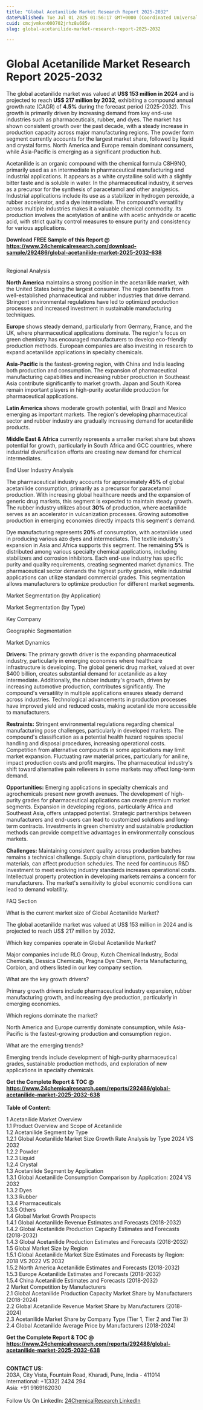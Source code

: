 ```yaml
---
title: "Global Acetanilide Market Research Report 2025-2032"
datePublished: Tue Jul 01 2025 01:56:17 GMT+0000 (Coordinated Universal Time)
cuid: cmcjvmkxn000702jrhz8u685v
slug: global-acetanilide-market-research-report-2025-2032

---
```


# Global Acetanilide Market Research Report 2025-2032

<p>The global acetanilide market was valued at <strong>US$ 153 million in 2024</strong> and is projected to reach <strong>US$ 217 million by 2032</strong>, exhibiting a compound annual growth rate (CAGR) of <strong>4.5%</strong> during the forecast period (2025-2032). This growth is primarily driven by increasing demand from key end-use industries such as pharmaceuticals, rubber, and dyes. The market has shown consistent growth over the past decade, with a steady increase in production capacity across major manufacturing regions. The powder form segment currently accounts for the largest market share, followed by liquid and crystal forms. North America and Europe remain dominant consumers, while Asia-Pacific is emerging as a significant production hub.</p><p>
</p><p>Acetanilide is an organic compound with the chemical formula C8H9NO, primarily used as an intermediate in pharmaceutical manufacturing and industrial applications. It appears as a white crystalline solid with a slightly bitter taste and is soluble in water. In the pharmaceutical industry, it serves as a precursor for the synthesis of paracetamol and other analgesics. Industrial applications include its use as a stabilizer in hydrogen peroxide, a rubber accelerator, and a dye intermediate. The compound's versatility across multiple industries makes it a valuable chemical commodity. Its production involves the acetylation of aniline with acetic anhydride or acetic acid, with strict quality control measures to ensure purity and consistency for various applications.</p><div><b>Download FREE Sample of this Report @ 
            <a href="https://www.24chemicalresearch.com/download-sample/292486/global-acetanilide-market-2025-2032-638">
            https://www.24chemicalresearch.com/download-sample/292486/global-acetanilide-market-2025-2032-638</a></b></div><br><p>
Regional Analysis</p><p>
</p><p><strong>North America</strong> maintains a strong position in the acetanilide market, with the United States being the largest consumer. The region benefits from well-established pharmaceutical and rubber industries that drive demand. Stringent environmental regulations have led to optimized production processes and increased investment in sustainable manufacturing techniques.</p><p>
</p><p><strong>Europe</strong> shows steady demand, particularly from Germany, France, and the UK, where pharmaceutical applications dominate. The region's focus on green chemistry has encouraged manufacturers to develop eco-friendly production methods. European companies are also investing in research to expand acetanilide applications in specialty chemicals.</p><p>
</p><p><strong>Asia-Pacific</strong> is the fastest-growing region, with China and India leading both production and consumption. The expansion of pharmaceutical manufacturing capabilities and increasing rubber production in Southeast Asia contribute significantly to market growth. Japan and South Korea remain important players in high-purity acetanilide production for pharmaceutical applications.</p><p>
</p><p><strong>Latin America</strong> shows moderate growth potential, with Brazil and Mexico emerging as important markets. The region's developing pharmaceutical sector and rubber industry are gradually increasing demand for acetanilide products.</p><p>
</p><p><strong>Middle East &amp; Africa</strong> currently represents a smaller market share but shows potential for growth, particularly in South Africa and GCC countries, where industrial diversification efforts are creating new demand for chemical intermediates.</p><p>
End User Industry Analysis</p><p>
</p><p>The pharmaceutical industry accounts for approximately <strong>45%</strong> of global acetanilide consumption, primarily as a precursor for paracetamol production. With increasing global healthcare needs and the expansion of generic drug markets, this segment is expected to maintain steady growth. The rubber industry utilizes about <strong>30%</strong> of production, where acetanilide serves as an accelerator in vulcanization processes. Growing automotive production in emerging economies directly impacts this segment's demand.</p><p>
</p><p>Dye manufacturing represents <strong>20%</strong> of consumption, with acetanilide used in producing various azo dyes and intermediates. The textile industry's expansion in Asia and Africa supports this segment. The remaining <strong>5%</strong> is distributed among various specialty chemical applications, including stabilizers and corrosion inhibitors. Each end-use industry has specific purity and quality requirements, creating segmented market dynamics. The pharmaceutical sector demands the highest purity grades, while industrial applications can utilize standard commercial grades. This segmentation allows manufacturers to optimize production for different market segments.</p><p>
Market Segmentation (by Application)</p><p>
</p><p>
Market Segmentation (by Type)</p><p>
</p><p>
Key Company</p><p>
</p><p>
Geographic Segmentation</p><p>
</p><p>
Market Dynamics</p><p>
</p><p><strong>Drivers:</strong> The primary growth driver is the expanding pharmaceutical industry, particularly in emerging economies where healthcare infrastructure is developing. The global generic drug market, valued at over $400 billion, creates substantial demand for acetanilide as a key intermediate. Additionally, the rubber industry's growth, driven by increasing automotive production, contributes significantly. The compound's versatility in multiple applications ensures steady demand across industries. Technological advancements in production processes have improved yield and reduced costs, making acetanilide more accessible to manufacturers.</p><p>
</p><p><strong>Restraints:</strong> Stringent environmental regulations regarding chemical manufacturing pose challenges, particularly in developed markets. The compound's classification as a potential health hazard requires special handling and disposal procedures, increasing operational costs. Competition from alternative compounds in some applications may limit market expansion. Fluctuating raw material prices, particularly for aniline, impact production costs and profit margins. The pharmaceutical industry's shift toward alternative pain relievers in some markets may affect long-term demand.</p><p>
</p><p><strong>Opportunities:</strong> Emerging applications in specialty chemicals and agrochemicals present new growth avenues. The development of high-purity grades for pharmaceutical applications can create premium market segments. Expansion in developing regions, particularly Africa and Southeast Asia, offers untapped potential. Strategic partnerships between manufacturers and end-users can lead to customized solutions and long-term contracts. Investments in green chemistry and sustainable production methods can provide competitive advantages in environmentally conscious markets.</p><p>
</p><p><strong>Challenges:</strong> Maintaining consistent quality across production batches remains a technical challenge. Supply chain disruptions, particularly for raw materials, can affect production schedules. The need for continuous R&amp;D investment to meet evolving industry standards increases operational costs. Intellectual property protection in developing markets remains a concern for manufacturers. The market's sensitivity to global economic conditions can lead to demand volatility.</p><p>
FAQ Section</p><p>
What is the current market size of Global Acetanilide Market?</p><p>
</p><p>The global acetanilide market was valued at US$ 153 million in 2024 and is projected to reach US$ 217 million by 2032.</p><p>
Which key companies operate in Global Acetanilide Market?</p><p>
</p><p>Major companies include RLG Group, Kutch Chemical Industry, Bodal Chemicals, Dessica Chemicals, Pragna Dye Chem, Penta Manufacturing, Corbion, and others listed in our key company section.</p><p>
What are the key growth drivers?</p><p>
</p><p>Primary growth drivers include pharmaceutical industry expansion, rubber manufacturing growth, and increasing dye production, particularly in emerging economies.</p><p>
Which regions dominate the market?</p><p>
</p><p>North America and Europe currently dominate consumption, while Asia-Pacific is the fastest-growing production and consumption region.</p><p>
What are the emerging trends?</p><p>
</p><p>Emerging trends include development of high-purity pharmaceutical grades, sustainable production methods, and exploration of new applications in specialty chemicals.</p>

<div><b>Get the Complete Report & TOC @ 
            <a href="https://www.24chemicalresearch.com/reports/292486/global-acetanilide-market-2025-2032-638">
            https://www.24chemicalresearch.com/reports/292486/global-acetanilide-market-2025-2032-638</a></b></div><br>
            <b>Table of Content:</b><p>1 Acetanilide Market Overview<br />
    1.1 Product Overview and Scope of Acetanilide<br />
    1.2 Acetanilide Segment by Type<br />
        1.2.1 Global Acetanilide Market Size Growth Rate Analysis by Type 2024 VS 2032<br />
        1.2.2 Powder<br />
        1.2.3 Liquid<br />
        1.2.4 Crystal<br />
    1.3 Acetanilide Segment by Application<br />
        1.3.1 Global Acetanilide Consumption Comparison by Application: 2024 VS 2032<br />
        1.3.2 Dyes<br />
        1.3.3 Rubber<br />
        1.3.4 Pharmaceuticals<br />
        1.3.5 Others<br />
    1.4 Global Market Growth Prospects<br />
        1.4.1 Global Acetanilide Revenue Estimates and Forecasts (2018-2032)<br />
        1.4.2 Global Acetanilide Production Capacity Estimates and Forecasts (2018-2032)<br />
        1.4.3 Global Acetanilide Production Estimates and Forecasts (2018-2032)<br />
    1.5 Global Market Size by Region<br />
        1.5.1 Global Acetanilide Market Size Estimates and Forecasts by Region: 2018 VS 2022 VS 2032<br />
        1.5.2 North America Acetanilide Estimates and Forecasts (2018-2032)<br />
        1.5.3 Europe Acetanilide Estimates and Forecasts (2018-2032)<br />
        1.5.4 China Acetanilide Estimates and Forecasts (2018-2032)<br />
2 Market Competition by Manufacturers<br />
    2.1 Global Acetanilide Production Capacity Market Share by Manufacturers (2018-2024)<br />
    2.2 Global Acetanilide Revenue Market Share by Manufacturers (2018-2024)<br />
    2.3 Acetanilide Market Share by Company Type (Tier 1, Tier 2 and Tier 3)<br />
    2.4 Global Acetanilide Average Price by Manufacturers (2018-2024)<br />
</p>

<div><b>Get the Complete Report & TOC @ 
            <a href="https://www.24chemicalresearch.com/reports/292486/global-acetanilide-market-2025-2032-638">
            https://www.24chemicalresearch.com/reports/292486/global-acetanilide-market-2025-2032-638</a></b></div><br>

<b>CONTACT US:</b><br>
            203A, City Vista, Fountain Road, Kharadi, Pune, India - 411014<br>
            International: +1(332) 2424 294<br>
            Asia: +91 9169162030 <br><br>
            Follow Us On LinkedIn: <a href="https://www.linkedin.com/company/24chemicalresearch/">24ChemicalResearch LinkedIn</a>